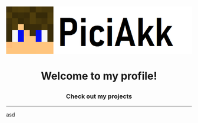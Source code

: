 ![My logo](https://github.com/PiciAkk/piciakk/blob/main/images/myLogo.png?raw=true)
# <p align="center">Welcome to my profile!</p>
### <p align="center">Check out my projects</p>
---
asd
<!--
**PiciAkk/piciakk** is a ✨ _special_ ✨ repository because its `README.md` (this file) appears on your GitHub profile.

Here are some ideas to get you started:

- 🔭 I’m currently working on ...
- 🌱 I’m currently learning ...
- 👯 I’m looking to collaborate on ...
- 🤔 I’m looking for help with ...
- 💬 Ask me about ...
- 📫 How to reach me: ...
- 😄 Pronouns: ...
- ⚡ Fun fact: ...
-->
